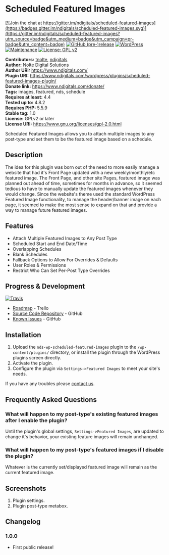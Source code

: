 # Scheduled Featured Images #

[![Join the chat at https://gitter.im/ndigitals/scheduled-featured-images](https://badges.gitter.im/ndigitals/scheduled-featured-images.svg)](https://gitter.im/ndigitals/scheduled-featured-images?utm_source=badge&utm_medium=badge&utm_campaign=pr-badge&utm_content=badge)
[![GitHub (pre-)release](https://img.shields.io/github/release/ndigitals/nds-wp-scheduled-featured-images/all.svg?style=flat-square)](https://github.com/ndigitals/nds-wp-scheduled-featured-images.git)
[![WordPress](https://img.shields.io/wordpress/v/nds-wp-scheduled-featured-images.svg?style=flat-square)]()
[![Maintenance](https://img.shields.io/maintenance/yes/2017.svg?style=flat-square)]()
[![License: GPL v2](https://img.shields.io/badge/License-GPL%20v2-blue.svg?style=flat-square)](LICENSE.md)

**Contributors:** [tnolte](https://profiles.wordpress.org/tnolte), [ndigitals](https://profiles.wordpress.org/ndigitals)  
**Author:** Nolte Digital Solutions  
**Author URI:** https://www.ndigitals.com/  
**Plugin URI:** https://www.ndigitals.com/wordpress/plugins/scheduled-featured-images-plugin/  
**Donate link:** https://www.ndigitals.com/donate/  
**Tags:** images, featured, nds, schedule  
**Requires at least:** 4.4  
**Tested up to:** 4.8.2  
**Requires PHP:** 5.5.9  
**Stable tag:** 1.0  
**License:** GPLv2 or later  
**License URI:** https://www.gnu.org/licenses/gpl-2.0.html  

Scheduled Featured Images allows you to attach multiple images to any post-type and set them to be the featured image based on a schedule.

## Description ##

The idea for this plugin was born out of the need to more easily manage a website that had it's Front Page updated with a new weekly/monthly/etc featured image. The Front Page, and other site Pages, featured image was planned out ahead of time, sometimes for months in advance, so it seemed tedious to have to manually update the featured images whenever they would change. Since the website's theme used the standard WordPress Featured Image functionality, to manage the header/banner image on each page, it seemed to make the most sense to expand on that and provide a way to manage future featured images.

## Features ##

* Attach Multiple Featured Images to Any Post Type
 * Scheduled Start and End Date/Time
 * Overlapping Schedules
 * Blank Schedules
* Fallback Options to Allow For Overrides & Defaults
* User Roles & Permissions
 * Restrict Who Can Set Per-Post Type Overrides

## Progress & Development ##
[![Travis](https://img.shields.io/travis/ndigitals/nds-wp-scheduled-featured-images.svg?style=flat-square)](https://travis-ci.org/ndigitals/nds-wp-scheduled-featured-images)

* [Roadmap](https://trello.com/b/8mT9hQWj) - Trello
* [Source Code Repository](https://github.com/ndigitals/nds-wp-scheduled-featured-images) - GitHub
* [Known Issues](https://github.com/ndigitals/nds-wp-scheduled-featured-images/issues) - GitHub

## Installation ##

1. Upload the `nds-wp-scheduled-featured-images` plugin to the `/wp-content/plugins/` directory, or install the plugin through the WordPress plugins screen directly.
1. Activate the plugin.
1. Configure the plugin via `Settings->Featured Images` to meet your site's needs.

If you have any troubles please [contact us](https://www.ndigitals.com/contact/).

## Frequently Asked Questions ##

### What will happen to my post-type's existing featured images after I enable the plugin? ###

Until the plugin's global settings, `Settings->Featured Images`, are updated to change it's behavior, your existing feature images will remain unchanged.

### What will happen to my post-type's featured images if I disable the plugin? ###

Whatever is the currently set/displayed featured image will remain as the current featured image.
## Screenshots ##

1. Plugin settings.
2. Plugin post-type metabox.

## Changelog ##

### 1.0.0 ###
* First public release!


